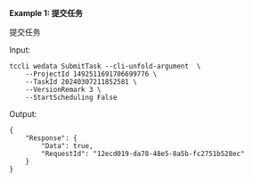 **Example 1: 提交任务**

提交任务

Input: 

```
tccli wedata SubmitTask --cli-unfold-argument  \
    --ProjectId 1492511691706699776 \
    --TaskId 20240307211852581 \
    --VersionRemark 3 \
    --StartScheduling False
```

Output: 
```
{
    "Response": {
        "Data": true,
        "RequestId": "12ecd019-da78-48e5-8a5b-fc2751b528ec"
    }
}
```

